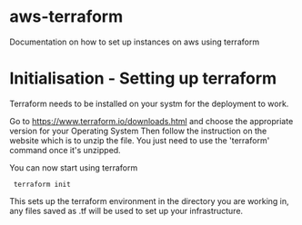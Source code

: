 # aws-terraform
Documentation on how to set up instances on aws using terraform

# Initialisation - Setting up terraform
Terraform needs to be installed on your systm for the deployment to work.

Go to https://www.terraform.io/downloads.html and choose the appropriate version for your Operating System
Then follow the instruction on the website which is to unzip the file. You just need to use the 'terraform' command once it's unzipped.

You can now start using terraform

```
 terraform init
```

This sets up the terraform environment in the directory you are working in, any files saved as .tf will be used to set up your infrastructure.
